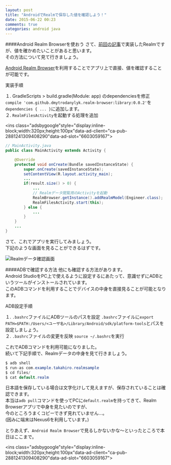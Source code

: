 ```yaml
---
layout: post
title: "AndroidでRealmで保存した値を確認しよう！"
date: 2015-06-22 00:23
comments: true
categories: android java
---
```


####Android Realm Browserを使おう
さて、[前回の記事](http://grandbig.github.io/blog/2015/06/20/android-realm/)で実装したRealmですが、値を確かめたいことがあると思います。  
その方法について見て行きましょう。  

[Android Realm Browser](https://github.com/dmytrodanylyk/realm-browser)を利用することでアプリ上で直接、値を確認することが可能です。  

実装手順  

１. GradleScripts > build.gradle(Module: app) のdependenciesを修正
`compile 'com.github.dmytrodanylyk.realm-browser:library:0.0.2'`を`dependencies { ... }`に追加します。  
２. `RealmFilesActivity`を起動する処理を追加

<script async src="//pagead2.googlesyndication.com/pagead/js/adsbygoogle.js"></script>
<ins class="adsbygoogle"style="display:inline-block;width:320px;height:100px"data-ad-client="ca-pub-2881241309408290"data-ad-slot="6603059167"></ins>
<script>
(adsbygoogle = window.adsbygoogle || []).push({});
</script>

<!-- more -->

```java
// MainActivity.java
public class MainActivity extends Activity {

	@Override
	protected void onCreate(Bundle savedInstanceState) {
		super.onCreate(savedInstanceState);
		setContentView(R.layout.activity_main);
		...
		if(result.size() > 0) {
			...
			// Realmデータ閲覧用のActivityを起動
			RealmBrowser.getInstance().addRealmModel(Engineer.class);
			RealmFilesActivity.start(this);
		} else {
			...
		}
	}
	...
}
```

さて、これでアプリを実行してみましょう。  
下記のような画面を見ることができるはずです。  

![Realmデータ確認画面](/images/android-realmbrowser.png)  

####ADBで確認する方法
他にも確認する方法があります。  
Android StudioをPC上で使えるように設定するにあたって、意識せずにADBというツールがインストールされています。  
このADBコマンドを利用することでデバイスの中身を直接見ることが可能となります。  

ADB設定手順  

１. `.bashrc`ファイルにADBツールのパスを設定
`.bashrc`ファイルに`export PATH=$PATH:/Users/<ユーザ名>/Library/Android/sdk/platform-tools`とパスを設定しましょう。  
２. `.bashrc`ファイルの変更を反映
`source ~/.bashrc`を実行

これでADBコマンドを利用可能になりました。  
続いて下記手順で、Realmデータの中身を見て行きましょう。  

```java
$ adb shell
$ run-as com.example.takahiro.realmsample
$ cd files/
$ cat default.realm
```

日本語を保存している場合は文字化けして見えますが、保存されていることは確認できます。  
本当は`adb pull`コマンドを使ってPCに`default.realm`を持ってきて、Realm Browserアプリで中身を見たいのですが、  
今のところうまくコピーできず見れていません...。  
(因みに端末はNexus6を利用しています。)  

とりあえず、`Android Realm Browser`で見るしかないかな〜といったところで本日はここまで。  

<script async src="//pagead2.googlesyndication.com/pagead/js/adsbygoogle.js"></script>
<ins class="adsbygoogle"style="display:inline-block;width:320px;height:100px"data-ad-client="ca-pub-2881241309408290"data-ad-slot="6603059167"></ins>
<script>
(adsbygoogle = window.adsbygoogle || []).push({});
</script>
